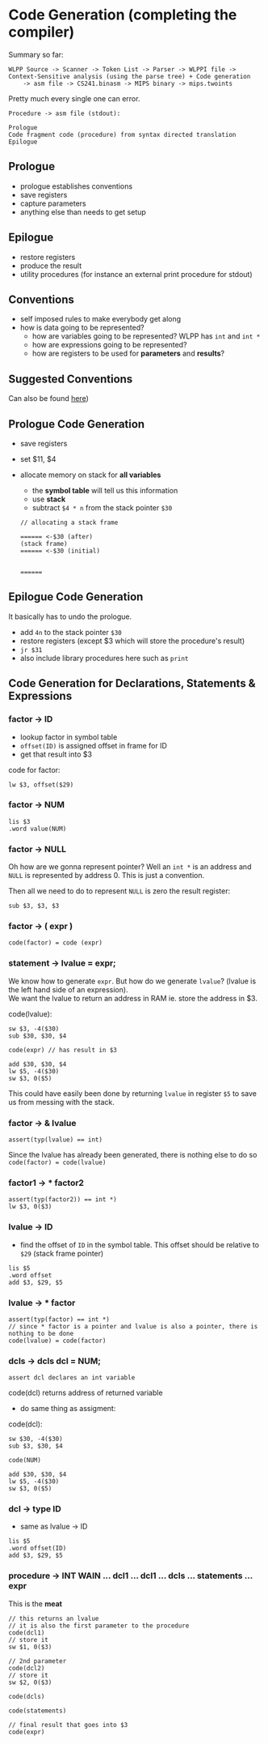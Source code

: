 # Code Generation (completing the compiler)

Summary so far:

```
WLPP Source -> Scanner -> Token List -> Parser -> WLPPI file -> Context-Sensitive analysis (using the parse tree) + Code generation
    -> asm file -> CS241.binasm -> MIPS binary -> mips.twoints
```

Pretty much every single one can error.

```
Procedure -> asm file (stdout):

Prologue
Code fragment code (procedure) from syntax directed translation
Epilogue
```

## Prologue

- prologue establishes conventions
- save registers
- capture parameters
- anything else than needs to get setup

## Epilogue

- restore registers
- produce the result
- utility procedures (for instance an external print procedure for stdout)

## Conventions

- self imposed rules to make everybody get along
- how is data going to be represented?
  - how are variables going to be represented? WLPP has `int` and `int *`
  - how are expressions going to be represented?
  - how are registers to be used for __parameters__ and __results__?

## Suggested Conventions
Can also be found [here](http://www.student.cs.uwaterloo.ca/~cs241/))

## Prologue Code Generation

- save registers
- set $11, $4
- allocate memory on stack for __all variables__
  - the __symbol table__ will tell us this information
  - use __stack__
  - subtract `$4 * n` from the stack pointer `$30`

  ```
  // allocating a stack frame
  
  ====== <-$30 (after)  
  (stack frame)  
  ====== <-$30 (initial)  


  ======
  ```
  
## Epilogue Code Generation

It basically has to undo the prologue.

- add `4n` to the stack pointer `$30`
- restore registers (except $3 which will store the procedure's result)
- `jr $31`
- also include library procedures here such as `print`

## Code Generation for Declarations, Statements & Expressions

### factor -> ID

- lookup factor in symbol table
- `offset(ID)` is assigned offset in frame for ID
- get that result into $3

code for factor:

```
lw $3, offset($29)
```

### factor -> NUM

```
lis $3
.word value(NUM)
```

### factor -> NULL

Oh how are we gonna represent pointer? Well an `int *` is an address and `NULL` is represented by address 0.
This is just a convention.

Then all we need to do to represent `NULL` is zero the result register:

```
sub $3, $3, $3
```

### factor -> ( expr )

`code(factor) = code (expr)`

### statement -> lvalue = expr;

We know how to generate `expr`. But how do we generate `lvalue`? (lvalue is the left hand side of an expression).  
We want the lvalue to return an address in RAM ie. store the address in $3.

code(lvalue):

```
sw $3, -4($30)
sub $30, $30, $4

code(expr) // has result in $3

add $30, $30, $4
lw $5, -4($30)
sw $3, 0($5)
```

This could have easily been done by returning `lvalue` in register `$5` to save us from messing with the stack.

### factor -> & lvalue

```
assert(typ(lvalue) == int)

```

Since the lvalue has already been generated, there is nothing else to do so `code(factor) = code(lvalue)`

### factor1 -> * factor2

```
assert(typ(factor2)) == int *)
lw $3, 0($3)
```

### lvalue -> ID

- find the offset of `ID` in the symbol table. This offset should be relative to `$29` (stack frame pointer)

```
lis $5
.word offset
add $3, $29, $5
```

### lvalue -> * factor

```
assert(typ(factor) == int *)
// since * factor is a pointer and lvalue is also a pointer, there is nothing to be done
code(lvalue) = code(factor)
```

### dcls -> dcls dcl = NUM;

```
assert dcl declares an int variable
```
code(dcl) returns address of returned variable

- do same thing as assigment:

code(dcl):

```
sw $30, -4($30)
sub $3, $30, $4

code(NUM)

add $30, $30, $4
lw $5, -4($30)
sw $3, 0($5)
```

### dcl -> type ID

- same as lvalue -> ID

```
lis $5
.word offset(ID)
add $3, $29, $5
```

### procedure -> INT WAIN ... dcl1 ... dcl1 ... dcls ... statements ... expr

This is the __meat__

```
// this returns an lvalue
// it is also the first parameter to the procedure
code(dcl1)
// store it
sw $1, 0($3)

// 2nd parameter
code(dcl2)
// store it
sw $2, 0($3)

code(dcls)

code(statements)

// final result that goes into $3
code(expr)
```